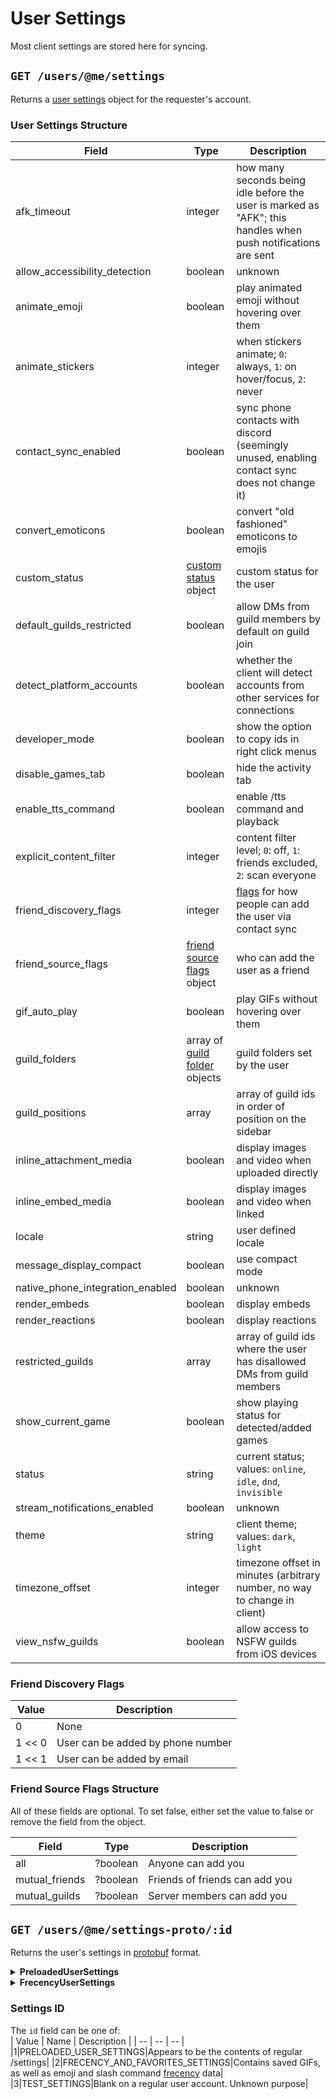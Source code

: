 # User Settings
Most client settings are stored here for syncing.

## `GET /users/@me/settings`
Returns a [user settings](#user-settings-structure) object for the requester's account.

### User Settings Structure

| Field | Type | Description |
| -- | -- | -- |
| afk_timeout | integer | how many seconds being idle before the user is marked as "AFK"; this handles when push notifications are sent |
| allow_accessibility_detection | boolean | unknown |
| animate_emoji | boolean | play animated emoji without hovering over them |
| animate_stickers | integer | when stickers animate; `0`: always, `1`: on hover/focus, `2`: never |
| contact_sync_enabled | boolean | sync phone contacts with discord (seemingly unused, enabling contact sync does not change it) |
| convert_emoticons | boolean | convert "old fashioned" emoticons to emojis |
| custom_status | [custom status](/custom_status.html#customstatus-structure) object | custom status for the user |
| default_guilds_restricted | boolean | allow DMs from guild members by default on guild join |
| detect_platform_accounts | boolean | whether the client will detect accounts from other services for connections |
| developer_mode | boolean | show the option to copy ids in right click menus |
| disable_games_tab | boolean | hide the activity tab |
| enable_tts_command | boolean | enable /tts command and playback |
| explicit_content_filter | integer | content filter level; `0`: off, `1`: friends excluded, `2`: scan everyone |
| friend_discovery_flags | integer | [flags](#friend-discovery-flags) for how people can add the user via contact sync |
| friend_source_flags | [friend source flags](#friend-source-flags-structure) object | who can add the user as a friend |
| gif_auto_play | boolean | play GIFs without hovering over them |
| guild_folders | array of [guild folder](/guild_folders.html#folder-object) objects | guild folders set by the user |
| guild_positions | array | array of guild ids in order of position on the sidebar |
| inline_attachment_media | boolean | display images and video when uploaded directly |
| inline_embed_media | boolean | display images and video when linked |
| locale | string | user defined locale |
| message_display_compact | boolean | use compact mode |
| native_phone_integration_enabled | boolean | unknown |
| render_embeds | boolean | display embeds |
| render_reactions | boolean | display reactions |
| restricted_guilds | array | array of guild ids where the user has disallowed DMs from guild members |
| show_current_game | boolean | show playing status for detected/added games |
| status | string | current status; values: `online`, `idle`, `dnd`, `invisible` |
| stream_notifications_enabled | boolean | unknown |
| theme | string | client theme; values: `dark`, `light` |
| timezone_offset | integer | timezone offset in minutes (arbitrary number, no way to change in client) |
| view_nsfw_guilds | boolean | allow access to NSFW guilds from iOS devices |

### Friend Discovery Flags

| Value | Description |
| -- | -- |
| 0 | None |
| 1 << 0 | User can be added by phone number
| 1 << 1 | User can be added by email

### Friend Source Flags Structure

All of these fields are optional. To set false, either set the value to false or remove the field from the object.

| Field | Type | Description |
| -- | -- | -- |
| all | ?boolean | Anyone can add you |
| mutual_friends | ?boolean | Friends of friends can add you |
| mutual_guilds | ?boolean | Server members can add you |


## `GET /users/@me/settings-proto/:id`
Returns the user's settings in [protobuf](https://developers.google.com/protocol-buffers) format.
<details>
<summary><b>PreloadedUserSettings</b></summary>

```protobuf
syntax = "proto3";
package discord_protos.discord_users.v1;

message Version {
    uint32 client_version = 1;
    uint32 server_version = 2;
    uint32 data_version = 3;
}

enum InboxTab {
    UNSPECIFIED = 0;
    MENTIONS = 1;
    UNREADS = 2;
}

message InboxSettings {
    InboxTab current_tab = 1;
    bool viewed_tutorial = 2;
}

message ChannelSettings {
    bool collapsed_in_inbox = 1;
}

message GuildSettings {
    map<fixed64, ChannelSettings> channels = 1;
    uint32 hub_progress = 2;
    uint32 guild_onboarding_progress = 3;
}

message LastDismissedOutboundPromotionStartDate {
    string value = 1;
}

message PremiumTier0ModalDismissedAt {
    uint32 timestamp = 1;
}

message UserContentSettings {
    bytes dismissed_contents = 1;
    LastDismissedOutboundPromotionStartDate last_dismissed_outbound_promotion_start_date = 2;
    PremiumTier0ModalDismissedAt premium_tier_0_modal_dismissed_at = 3;
}

message VideoFilterBackgroundBlur {
    bool use_blur = 1;
}

message VideoFilterAsset {
    fixed64 id = 1;
    string asset_hash = 2;
}

message AlwaysPreviewVideo {
    bool value = 1;
}

message AfkTimeout {
    uint32 value = 1;
}

message StreamNotificationsEnabled {
    bool value = 1;
}

message NativePhoneIntegrationEnabled {
    bool value = 1;
}

message VoiceAndVideoSettings {
    VideoFilterBackgroundBlur blur = 1;
    uint32 preset_option = 2;
    VideoFilterAsset custom_asset = 3;
    AlwaysPreviewVideo always_preview_video = 5;
    AfkTimeout afk_timeout = 6;
    StreamNotificationsEnabled stream_notifications_enabled = 7;
    NativePhoneIntegrationEnabled native_phone_integration_enabled = 8;
}

message DiversitySurrogate {
    string value = 1;
}

message UseRichChatInput {
    bool value = 1;
}

message UseThreadSidebar {
    bool value = 1;
}

message RenderSpoilers {
    string value = 1;
}

message ViewImageDescriptions {
    bool value = 1;
}

message ShowCommandSuggestions {
    bool value = 1;
}

message InlineAttachmentMedia {
    bool value = 1;
}

message InlineEmbedMedia {
    bool value = 1;
}

message GifAutoPlay {
    bool value = 1;
}

message RenderEmbeds {
    bool value = 1;
}

message RenderReactions {
    bool value = 1;
}

message AnimateEmoji {
    bool value = 1;
}

message AnimateStickers {
    uint32 value = 1;
}

message EnableTtsCommand {
    bool value = 1;
}

message MessageDisplayCompact {
    bool value = 1;
}

message ExplicitContentFilter {
    uint32 value = 1;
}

message ViewNsfwGuilds {
    bool value = 1;
}

message ConvertEmoticons {
    bool value = 1;
}

message ExpressionSuggestionsEnabled {
    bool value = 1;
}

message ViewNsfwCommands {
    bool value = 1;
}

message TextAndImagesSettings {
    DiversitySurrogate diversity_surrogate = 1;
    UseRichChatInput use_rich_chat_input = 2;
    UseThreadSidebar use_thread_sidebar = 3;
    RenderSpoilers render_spoilers = 4;
    repeated string emoji_picker_collapsed_sections = 5 [packed = false];
    repeated string sticker_picker_collapsed_sections = 6 [packed = false];
    ViewImageDescriptions view_image_descriptions = 7;
    ShowCommandSuggestions show_command_suggestions = 8;
    InlineAttachmentMedia inline_attachment_media = 9;
    InlineEmbedMedia inline_embed_media = 10;
    GifAutoPlay gif_auto_play = 11;
    RenderEmbeds render_embeds = 12;
    RenderReactions render_reactions = 13;
    AnimateEmoji animate_emoji = 14;
    AnimateStickers animate_stickers = 15;
    EnableTtsCommand enable_tts_command = 16;
    MessageDisplayCompact message_display_compact = 17;
    ExplicitContentFilter explicit_content_filter = 19;
    ViewNsfwGuilds view_nsfw_guilds = 20;
    ConvertEmoticons convert_emoticons = 21;
    ExpressionSuggestionsEnabled expression_suggestions_enabled = 22;
    ViewNsfwCommands view_nsfw_commands = 23;
}

message ShowInAppNotifications {
    bool value = 1;
}

message NotifyFriendsOnGoLive {
    bool value = 1;
}

message NotificationSettings {
    ShowInAppNotifications show_in_app_notifications = 1;
    NotifyFriendsOnGoLive notify_friends_on_go_live = 2;
    fixed64 notification_center_acked_before_id = 3;
}

enum GuildActivityStatusRestrictionDefault {
    OFF = 0;
    ON_FOR_LARGE_GUILDS = 1;
}

message AllowActivityPartyPrivacyFriends {
    bool value = 1;
}

message AllowActivityPartyPrivacyVoiceChannel {
    bool value = 1;
}

message DetectPlatformAccounts {
    bool value = 1;
}

message Passwordless {
    bool value = 1;
}

message ContactSyncEnabled {
    bool value = 1;
}

message FriendSourceFlags {
    uint32 value = 1;
}

message FriendDiscoveryFlags {
    uint32 value = 1;
}

message PrivacySettings {
    AllowActivityPartyPrivacyFriends allow_activity_party_privacy_friends = 1;
    AllowActivityPartyPrivacyVoiceChannel allow_activity_party_privacy_voice_channel = 2;
    repeated fixed64 restricted_guild_ids = 3 [packed = true];
    bool default_guilds_restricted = 4;
    bool allow_accessibility_detection = 7;
    DetectPlatformAccounts detect_platform_accounts = 8;
    Passwordless passwordless = 9;
    ContactSyncEnabled contact_sync_enabled = 10;
    FriendSourceFlags friend_source_flags = 11;
    FriendDiscoveryFlags friend_discovery_flags = 12;
    repeated fixed64 activity_restricted_guild_ids = 13 [packed = true];
    GuildActivityStatusRestrictionDefault default_guilds_activity_restricted = 14;
    repeated fixed64 activity_joining_restricted_guild_ids = 15 [packed = true];
}

message RtcPanelShowVoiceStates {
    bool value = 1;
}

message DebugSettings {
    RtcPanelShowVoiceStates rtc_panel_show_voice_states = 1;
}

message InstallShortcutDesktop {
    bool value = 1;
}

message InstallShortcutStartMenu {
    bool value = 1;
}

message DisableGamesTab {
    bool value = 1;
}

message GameLibrarySettings {
    InstallShortcutDesktop install_shortcut_desktop = 1;
    InstallShortcutStartMenu install_shortcut_start_menu = 2;
    DisableGamesTab disable_games_tab = 3;
}

message Status {
    string status = 1;
}

message CustomStatus {
    string text = 1;
    fixed64 emoji_id = 2;
    string emoji_name = 3;
    fixed64 expires_at_ms = 4;
}

message ShowCurrentGame {
    bool value = 1;
}

message StatusSettings {
    Status status = 1;
    CustomStatus custom_status = 2;
    ShowCurrentGame show_current_game = 3;
}

message Locale {
    string locale_code = 1;
}

message TimezoneOffset {
    int32 offset = 1;
}

message LocalizationSettings {
    Locale locale = 1;
    TimezoneOffset timezone_offset = 2;
}

enum Theme {
    UNSET = 0;
    DARK = 1;
    LIGHT = 2;
}

message AppearanceSettings {
    Theme theme = 1;
    bool developer_mode = 2;
}

message PreloadedUserSettings {
    Version versions = 1;
    InboxSettings inbox = 2;
    GuildSettings guilds = 3;
    UserContentSettings user_content = 4;
    VoiceAndVideoSettings voice_and_video = 5;
    TextAndImagesSettings text_and_images = 6;
    NotificationSettings notifications = 7;
    PrivacySettings privacy = 8;
    DebugSettings debug = 9;
    GameLibrarySettings game_library = 10;
    StatusSettings status = 11;
    LocalizationSettings localization = 12;
    AppearanceSettings appearance = 13;
}
```

</details>

<details>
<summary><b>FrecencyUserSettings</b></summary>

```protobuf
syntax = "proto3";
package discord_protos.discord_users.v1;

enum GIFType {
    NONE = 0;
    IMAGE = 1;
    VIDEO = 2;
}

message FavoriteGIF {
    GIFType format = 1;
    string src = 2;
    uint32 width = 3;
    uint32 height = 4;
    uint32 order = 5;
}

message FavoriteGIFs {
    map<string, FavoriteGIF> gifs = 1;
    bool hide_tooltip = 2;
}

message FavoriteStickers {
    repeated fixed64 sticker_ids = 1 [packed = true];
}

message FrecencyItem {
    uint32 total_uses = 1;
    repeated uint64 recent_uses = 2 [packed = true];
    int32 frecency = 3;
    int32 score = 4;
}

message StickerFrecency {
    map<fixed64, FrecencyItem> stickers = 1;
}

message FavoriteEmojis {
    repeated string emojis = 1 [packed = false];
}

message EmojiFrecency {
    map<string, FrecencyItem> emojis = 1;
}

message ApplicationCommandFrecency {
    map<string, FrecencyItem> application_commands = 1;
}

message FrecencyUserSettings {
    Version versions = 1;
    FavoriteGIFs favorite_gifs = 2;
    FavoriteStickers favorite_stickers = 3;
    StickerFrecency sticker_frecency = 4;
    FavoriteEmojis favorite_emojis = 5;
    EmojiFrecency emoji_frecency = 6;
    ApplicationCommandFrecency application_command_frecency = 7;
}
```
</details>

### Settings ID
The `id` field can be one of:  
| Value | Name | Description |
| -- | -- | -- |
|1|PRELOADED_USER_SETTINGS|Appears to be the contents of regular /settings|
|2|FRECENCY_AND_FAVORITES_SETTINGS|Contains saved GIFs, as well as emoji and slash command [frecency](https://en.wikipedia.org/wiki/Frecency) data|
|3|TEST_SETTINGS|Blank on a regular user account. Unknown purpose|